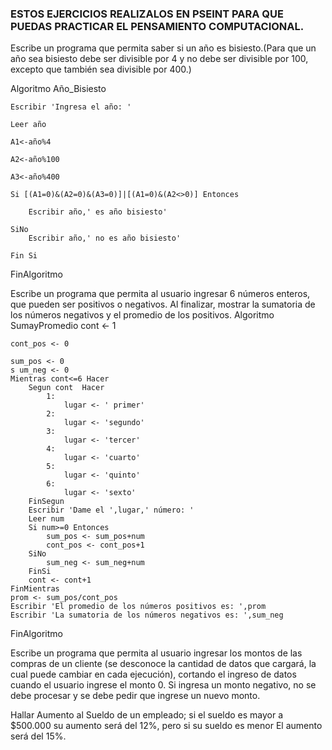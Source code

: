 ### ESTOS EJERCICIOS REALIZALOS EN PSEINT PARA QUE PUEDAS PRACTICAR EL PENSAMIENTO COMPUTACIONAL.

Escribe un programa que permita saber si un año es bisiesto.(Para que un año sea bisiesto debe ser divisible por 4 y no debe ser divisible por 100, excepto que también sea divisible por 400.)

Algoritmo Año_Bisiesto
	
	Escribir 'Ingresa el año: '
	
	Leer año
	
	A1<-año%4
	
	A2<-año%100
	
	A3<-año%400
	
	Si [(A1=0)&(A2=0)&(A3=0)]|[(A1=0)&(A2<>0)] Entonces
		
		Escribir año,' es año bisiesto'
		
	SiNo
		Escribir año,' no es año bisiesto'
		
	Fin Si
	
FinAlgoritmo


Escribe un programa que permita al usuario ingresar 6 números enteros, que pueden ser positivos o negativos. Al finalizar, mostrar la sumatoria de los números negativos y el promedio de los positivos.
Algoritmo SumayPromedio
	cont <- 1
	
	cont_pos <- 0
	
	sum_pos <- 0
	s um_neg <- 0 
	Mientras cont<=6 Hacer
		Segun cont  Hacer
			1:
				lugar <- ' primer'
			2:
				lugar <- 'segundo'
			3:
				lugar <- 'tercer'
			4:
				lugar <- 'cuarto'
			5:
				lugar <- 'quinto'
			6:
				lugar <- 'sexto'
		FinSegun
		Escribir 'Dame el ',lugar,' número: '
		Leer num
		Si num>=0 Entonces
			sum_pos <- sum_pos+num
			cont_pos <- cont_pos+1
		SiNo
			sum_neg <- sum_neg+num
		FinSi
		cont <- cont+1
	FinMientras
	prom <- sum_pos/cont_pos
	Escribir 'El promedio de los números positivos es: ',prom
	Escribir 'La sumatoria de los números negativos es: ',sum_neg
FinAlgoritmo



Escribe un programa que permita al usuario ingresar los montos de las compras de un cliente (se desconoce la cantidad de datos que cargará, la cual puede cambiar en cada ejecución), cortando el ingreso de datos cuando el usuario ingrese el monto 0. Si ingresa un monto negativo, no se debe procesar y se debe pedir que ingrese un nuevo monto.

Hallar Aumento al Sueldo de un empleado; si el sueldo es mayor a $500.000 su aumento será del 12%, pero si su sueldo es menor El aumento será del 15%. 
